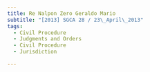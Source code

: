 ```yaml
---
title: Re Nalpon Zero Geraldo Mario
subtitle: "[2013] SGCA 28 / 23\_April\_2013"
tags:
  - Civil Procedure
  - Judgments and Orders
  - Civil Procedure
  - Jurisdiction

---
```


